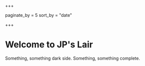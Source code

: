 +++

paginate_by = 5
sort_by = "date"

+++

# Welcome to JP's Lair

Something, something dark side. Something, something complete.

